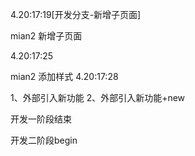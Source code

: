 4.20:17:19[开发分支-新增子页面]

mian2 新增子页面

4.20:17:25

mian2 添加样式
4.20:17:28

1、外部引入新功能
2、外部引入新功能+new

开发一阶段结束

开发二阶段begin
